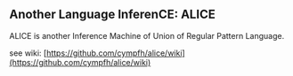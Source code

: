 Another Language InferenCE: ALICE
---

ALICE is another Inference Machine of Union of Regular Pattern Language.

see wiki: [https://github.com/cympfh/alice/wiki](https://github.com/cympfh/alice/wiki)
